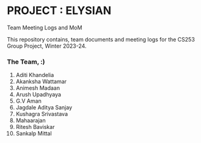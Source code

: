 # PROJECT : ELYSIAN
Team Meeting Logs and MoM

This repository contains, team documents and meeting logs for the CS253 Group Project, Winter 2023-24.

### The Team, :)
1. Aditi Khandelia
2. Akanksha Wattamar
3. Animesh Madaan
4. Arush Upadhyaya
5. G.V Aman
6. Jagdale Aditya Sanjay
7. Kushagra Srivastava
8. Mahaarajan
9. Ritesh Baviskar
10. Sankalp Mittal
